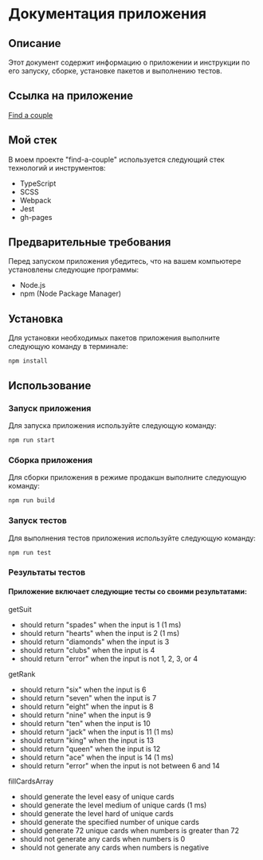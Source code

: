 # Документация приложения

## Описание
Этот документ содержит информацию о приложении и инструкции по его запуску, сборке, установке пакетов и выполнению тестов.

## Ссылка на приложение
[Find a couple](https://komoza.github.io/cards-game/)

## Мой стек

В моем проекте "find-a-couple" используется следующий стек технологий и инструментов:

- TypeScript
- SCSS
- Webpack
- Jest
- gh-pages
  
## Предварительные требования
Перед запуском приложения убедитесь, что на вашем компьютере установлены следующие программы:

* Node.js
* npm (Node Package Manager)

## Установка

Для установки необходимых пакетов приложения выполните следующую команду в терминале:

`npm install`

## Использование

### Запуск приложения
Для запуска приложения используйте следующую команду:

`npm run start`
### Сборка приложения
Для сборки приложения в режиме продакшн выполните следующую команду:

`npm run build`
### Запуск тестов

Для выполнения тестов приложения используйте следующую команду:

`npm run test`
### Результаты тестов
#### Приложение включает следующие тесты со своими результатами:
getSuit
- should return "spades" when the input is 1 (1 ms)
- should return "hearts" when the input is 2 (1 ms)
- should return "diamonds" when the input is 3
- should return "clubs" when the input is 4
- should return "error" when the input is not 1, 2, 3, or 4
  
getRank
- should return "six" when the input is 6
- should return "seven" when the input is 7
- should return "eight" when the input is 8
- should return "nine" when the input is 9
- should return "ten" when the input is 10
- should return "jack" when the input is 11 (1 ms)
- should return "king" when the input is 13
- should return "queen" when the input is 12
- should return "ace" when the input is 14 (1 ms)
- should return "error" when the input is not between 6 and 14
  
fillCardsArray
- should generate the level easy of unique cards
- should generate the level medium of unique cards (1 ms)
- should generate the level hard of unique cards
- should generate the specified number of unique cards
- should generate 72 unique cards when numbers is greater than 72
- should not generate any cards when numbers is 0
- should not generate any cards when numbers is negative
